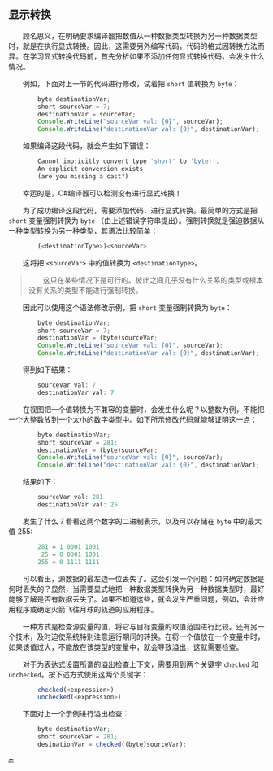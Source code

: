 ## 显示转换

&emsp;&emsp;顾名思义，在明确要求编译器把数值从一种数据类型转换为另一种数据类型时，就是在执行显式转换。因此，这需要另外编写代码，代码的格式因转换方法而异。在学习显式转换代码前，首先分析如果不添加任何显式转换代码，会发生什么情况。

&emsp;&emsp;例如，下面对上一节的代码进行修改，试着把 `short` 值转换为 `byte`：

```javascript
        byte destinationVar;
        short sourceVar = 7;
        destinationVar = sourceVar;
        Console.WriteLine("sourceVar val: {0}", sourceVar);
        Console.WriteLine("destinationVar val: {0}", destinationVar);
```

&emsp;&emsp;如果编译这段代码，就会产生如下错误：

```javascript
        Cannot imp;icitly convert type 'short' to 'byte!'.
        An explicit conversion exists
        (are you missing a cast?)
```

&emsp;&emsp;幸运的是，C#编译器可以检测没有进行显式转换！

&emsp;&emsp;为了成功编译这段代码，需要添加代码，进行显式转换。最简单的方式是把 `short` 变量强制转换为 `byte` （由上述错误字符串提出）。强制转换就是强迫数据从一种类型转换为另一种类型，其语法比较简单：

```javascript
        (<destinationType>)<sourceVar>
```
&emsp;&emsp;这将把 `<sourceVar>` 中的值转换为 `<destinationType>`。


>&emsp;&emsp;这只在某些情况下是可行的。彼此之间几乎没有什么关系的类型或根本没有关系的类型不能进行强制转换。


&emsp;&emsp;因此可以使用这个语法修改示例，把 `short` 变量强制转换为 `byte`：

```javascript
        byte destinationVar;
        short sourceVar = 7;
        destinationVar = (byte)sourceVar;
        Console.WriteLine("sourceVar val: {0}", sourceVar);                    
        Console.WriteLine("destinationVar val: {0}", destinationVar);
```

&emsp;&emsp;得到如下结果：

```javascript
        sourceVar val: 7
        destinationVar val: 7
```

&emsp;&emsp;在视图把一个值转换为不兼容的变量时，会发生什么呢？以整数为例，不能把一个大整数放到一个太小的数字类型中。如下所示修改代码就能够证明这一点：

```javascript
        byte destinationVar;
        short sourceVar = 281;
        destinationVar = (byte)sourceVar;
        Console.WriteLine("sourceVar val: {0}", sourceVar);
        Console.WriteLine("destinationVar val: {0}", destinationVar);
```

&emsp;&emsp;结果如下：

```javascript
        sourceVar val: 281
        destinationVar val: 25
```

&emsp;&emsp;发生了什么？看看这两个数字的二进制表示，以及可以存储在 `byte` 中的最大值 255:

```javascript
        281 = 1 0001 1001
         25 = 0 0001 1001
        255 = 0 1111 1111
```

&emsp;&emsp;可以看出，源数据的最左边一位丢失了。这会引发一个问题：如何确定数据是何时丢失的？显然，当需要显式地把一种数据类型转换为另一种数据类型时，最好能够了解是否有数据丢失了。如果不知道这些，就会发生严重问题，例如，会计应用程序或确定火箭飞往月球的轨道的应用程序。

&emsp;&emsp;一种方式是检查源变量的值，将它与目标变量的取值范围进行比较。还有另一个技术，及时迫使系统特别注意运行期间的转换。在将一个值放在一个变量中时，如果该值过大，不能放在该类型的变量中，就会导致溢出，这就需要检查。

&emsp;&emsp;对于为表达式设置所谓的溢出检查上下文，需要用到两个关键字 `checked` 和 `unchecked`。按下述方式使用这两个关键字：

```javascript
        checked(<expression>)
        unchecked(<expression>)
```
&emsp;&emsp;下面对上一个示例进行溢出检查：

```javascript
        byte destinationVar;
        short sourceVar = 281;
        desinationVar = checked((byte)sourceVar);
```















🔚